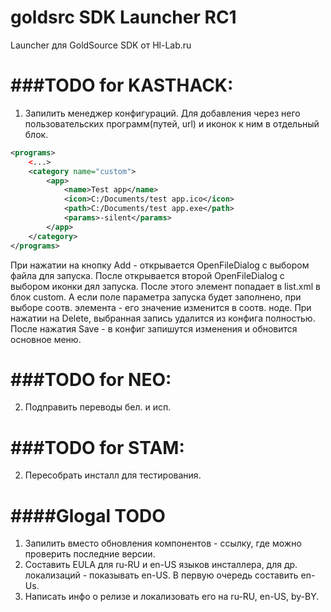 
goldsrc SDK Launcher RC1
====================

Launcher для GoldSource SDK от Hl-Lab.ru


###TODO for KASTHACK:
==================== 
 1. Запилить менеджер конфигураций. Для добавления через него пользовательских программ(путей, url) и иконок к ним в отдельный блок.

```xml
<programs>
	<...>
	<category name="custom">
		<app>
			<name>Test app</name>
			<icon>C:/Documents/test app.ico</icon>
			<path>C:/Documents/test app.exe</path>
			<params>-silent</params>
		</app>
	</category>
</programs>	
```

При нажатии на кнопку Add - открывается OpenFileDialog c выбором файла для запуска. После открывается второй OpenFileDialog с выбором иконки дял запуска. После этого элемент попадает в list.xml в блок custom. А если поле параметра запуска будет заполнено, при выборе соотв. элемента - его значение изменится в соотв. ноде. При нажатии на Delete, выбранная запись удалится из конфига полностью. После нажатия Save - в конфиг запишутся изменения и обновится основное меню.
 
###TODO for NEO:
==================== 
2. Подправить переводы бел. и исп.

###TODO for STAM:
==================== 
2. Пересобрать инсталл для тестирования. 

####Glogal TODO
====================

1. Запилить вместо обновления компонентов - ссылку, где можно проверить последние версии.
2. Составить EULA для ru-RU и en-US языков инсталлера, для др. локализаций - показывать en-US. В первую очередь составить en-Us.
3. Написать инфо о релизе и локализовать его на ru-RU, en-US, by-BY.

